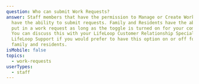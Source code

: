 ```yaml
---
question: Who can submit Work Requests?
answer: Staff members that have the permission to Manage or Create Work Requests
  have the ability to submit requests. Family and Residents have the ability to
  put in a work request as long as the toggle is turned on for your community.
  You can discuss this with your LifeLoop Customer Relationship Specialist or
  LifeLoop Support if you would prefer to have this option on or off for the
  family and residents.
isMobile: false
topics:
  - work-requests
userTypes:
  - staff
---
```

